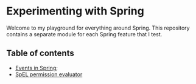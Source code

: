 # Experimenting with Spring

Welcome to my playground for everything around Spring. This repository contains a separate
module for each Spring feature that I test.

## Table of contents
- [Events in Spring](spring-events/README.md);
- [SpEL permission evaluator](spring-el-permission-evaluator/README.md)